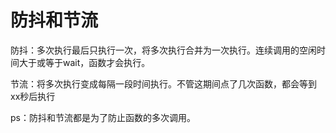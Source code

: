 # 防抖和节流

防抖：多次执行最后只执行一次，将多次执行合并为一次执行。连续调用的空闲时间大于或等于wait，函数才会执行。

节流：将多次执行变成每隔一段时间执行。不管这期间点了几次函数，都会等到xx秒后执行

ps：防抖和节流都是为了防止函数的多次调用。

